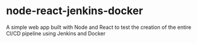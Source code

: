 # node-react-jenkins-docker
A simple web app built with Node and React to test the creation of the entire CI/CD pipeline using Jenkins and Docker
